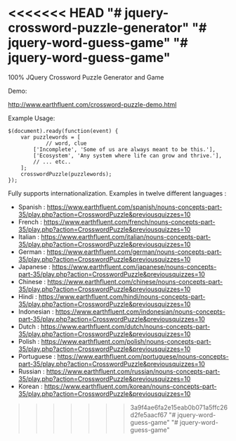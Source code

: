 <<<<<<< HEAD
"# jquery-crossword-puzzle-generator" 
"# jquery-word-guess-game" 
"# jquery-word-guess-game" 
=======
100% JQuery Crossword Puzzle Generator and Game

Demo:

http://www.earthfluent.com/crossword-puzzle-demo.html

Example Usage:

	$(document).ready(function(event) {
		var puzzlewords = [
				// word, clue
			['Incomplete', 'Some of us are always meant to be this.'],
			['Ecosystem', 'Any system where life can grow and thrive.'],
			// ... etc..
		];
		crosswordPuzzle(puzzlewords);
	});

Fully supports internationalization.  Examples in twelve different languages :

* Spanish : https://www.earthfluent.com/spanish/nouns-concepts-part-35/play.php?action=CrosswordPuzzle&previousquizzes=10
* French : https://www.earthfluent.com/french/nouns-concepts-part-35/play.php?action=CrosswordPuzzle&previousquizzes=10
* Italian : https://www.earthfluent.com/italian/nouns-concepts-part-35/play.php?action=CrosswordPuzzle&previousquizzes=10
* German : https://www.earthfluent.com/german/nouns-concepts-part-35/play.php?action=CrosswordPuzzle&previousquizzes=10
* Japanese : https://www.earthfluent.com/japanese/nouns-concepts-part-35/play.php?action=CrosswordPuzzle&previousquizzes=10
* Chinese : https://www.earthfluent.com/chinese/nouns-concepts-part-35/play.php?action=CrosswordPuzzle&previousquizzes=10
* Hindi : https://www.earthfluent.com/hindi/nouns-concepts-part-35/play.php?action=CrosswordPuzzle&previousquizzes=10
* Indonesian : https://www.earthfluent.com/indonesian/nouns-concepts-part-35/play.php?action=CrosswordPuzzle&previousquizzes=10
* Dutch : https://www.earthfluent.com/dutch/nouns-concepts-part-35/play.php?action=CrosswordPuzzle&previousquizzes=10
* Polish : https://www.earthfluent.com/polish/nouns-concepts-part-35/play.php?action=CrosswordPuzzle&previousquizzes=10
* Portuguese : https://www.earthfluent.com/portuguese/nouns-concepts-part-35/play.php?action=CrosswordPuzzle&previousquizzes=10
* Russian : https://www.earthfluent.com/russian/nouns-concepts-part-35/play.php?action=CrosswordPuzzle&previousquizzes=10
* Korean : https://www.earthfluent.com/korean/nouns-concepts-part-35/play.php?action=CrosswordPuzzle&previousquizzes=10
>>>>>>> 3a9f4ae6fa2e15eab0b071a5ffc26d2fe5aacf67
"# jquery-word-guess-game" 
"# jquery-word-guess-game" 
